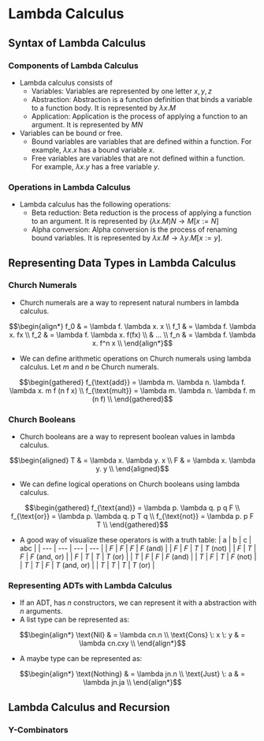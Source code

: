 # Lambda Calculus
## Syntax of Lambda Calculus
### Components of Lambda Calculus
* Lambda calculus consists of
    * Variables: Variables are represented by one letter $x, y, z$
    * Abstraction: Abstraction is a function definition that binds a variable to a function body. It is represented by $\lambda x. M$
    * Application: Application is the process of applying a function to an argument. It is represented by $M N$
* Variables can be bound or free. 
    * Bound variables are variables that are defined within a function. For example, $\lambda x.x$ has a bound variable $x$.
    * Free variables are variables that are not defined within a function. For example, $\lambda x.y$ has a free variable $y$.

### Operations in Lambda Calculus
* Lambda calculus has the following operations:
    * Beta reduction: Beta reduction is the process of applying a function to an argument. It is represented by $(\lambda x. M) N \rightarrow M[x := N]$
    * Alpha conversion: Alpha conversion is the process of renaming bound variables. It is represented by $\lambda x. M \rightarrow \lambda y. M[x := y]$.

## Representing Data Types in Lambda Calculus
### Church Numerals
* Church numerals are a way to represent natural numbers in lambda calculus.
 ```math
 \begin{align*}
 f_0 & = \lambda f. \lambda x. x \\
 f_1 & = \lambda f. \lambda x. fx \\
 f_2 & = \lambda f. \lambda x. f(fx) \\
 & ... \\
 f_n & = \lambda f. \lambda x. f^n x \\
 \end{align*}
 ```
* We can define arithmetic operations on Church numerals using lambda calculus. Let $m$ and $n$ be Church numerals.
 ```math
 \begin{gathered}
 f_{\text{add}} = \lambda m. \lambda n. \lambda f. \lambda x. m f (n f x) \\

 f_{\text{mult}} = \lambda m. \lambda n. \lambda f. m (n f) \\
 \end{gathered}
 ```

### Church Booleans
* Church booleans are a way to represent boolean values in lambda calculus.
 ```math
 \begin{aligned}
 T & = \lambda x. \lambda y. x \\
 F & = \lambda x. \lambda y. y \\
 \end{aligned}
 ```
* We can define logical operations on Church booleans using lambda calculus.
 ```math
 \begin{gathered}
 f_{\text{and}} = \lambda p. \lambda q. p q F \\
 f_{\text{or}} = \lambda p. \lambda q. p T q \\
 f_{\text{not}} = \lambda p. p F T \\
 \end{gathered}
 ```
 * A good way of visualize these operators is with a truth table:
   | a | b | c | abc |
   | --- | --- | --- | --- |
   | $F$ | $F$ | $F$ | $F$ (and)  |
   | $F$ | $F$ | $T$ | $T$ (not) |
   | $F$ | $T$ | $F$ | $F$ (and, or) |
   | $F$ | $T$ | $T$ | $T$ (or) |
   | $T$ | $F$ | $F$ | $F$ (and) |
   | $T$ | $F$ | $T$ | $F$ (not) |
   | $T$ | $T$ | $F$ | $T$ (and, or) |
   | $T$ | $T$ | $T$ | $T$ (or) |

### Representing ADTs with Lambda Calculus
* If an ADT, has $n$ constructors, we can represent it with a abstraction with $n$ arguments.
* A list type can be represented as:
```math
\begin{align*}
\text{Nil} & = \lambda cn.n \\
\text{Cons} \: x \: y & = \lambda cn.cxy \\
\end{align*}
```
* A maybe type can be represented as:
```math
\begin{align*}
\text{Nothing} & = \lambda jn.n \\
\text{Just} \: a & = \lambda jn.ja \\
\end{align*}
``` 

## Lambda Calculus and Recursion
### Y-Combinators
